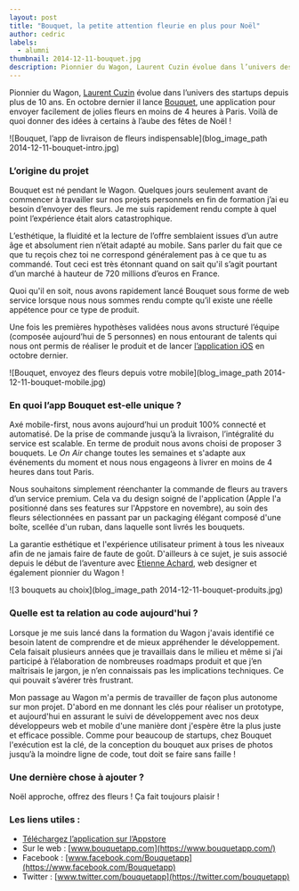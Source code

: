 ```yaml
---
layout: post
title: "Bouquet, la petite attention fleurie en plus pour Noël"
author: cedric
labels:
  - alumni
thumbnail: 2014-12-11-bouquet.jpg
description: Pionnier du Wagon, Laurent Cuzin évolue dans l’univers des startups depuis plus de 10 ans. En octobre dernier il lance Bouquet, une application pour envoyer facilement de jolies fleurs en moins de 4 heures à Paris. Voilà de quoi donner des idées à certains à l’aube des fêtes de Noël !
---
```


Pionnier du Wagon, [Laurent Cuzin](https://twitter.com/laurentc) évolue dans l’univers des startups depuis plus de 10 ans. En octobre dernier il lance [Bouquet](https://www.bouquetapp.com/), une application pour envoyer facilement de jolies fleurs en moins de 4 heures à Paris. Voilà de quoi donner des idées à certains à l’aube des fêtes de Noël !


![Bouquet, l’app de livraison de fleurs indispensable](blog_image_path 2014-12-11-bouquet-intro.jpg)

### L’origine du projet

Bouquet est né pendant le Wagon. Quelques jours seulement avant de commencer à travailler sur nos projets personnels en fin de formation j’ai eu besoin d’envoyer des fleurs. Je me suis rapidement rendu compte à quel point l’expérience était alors catastrophique.

L’esthétique, la fluidité et la lecture de l’offre semblaient issues d’un autre âge et absolument rien n’était adapté au mobile. Sans parler du fait que ce que tu reçois chez toi ne correspond généralement pas à ce que tu as commandé. Tout ceci est très étonnant quand on sait qu'il s’agit pourtant d’un marché à hauteur de 720 millions d’euros en France.

Quoi qu'il en soit, nous avons rapidement lancé Bouquet sous forme de web service lorsque nous nous sommes rendu compte qu’il existe une réelle appétence pour ce type de produit.

Une fois les premières hypothèses validées nous avons structuré l’équipe (composée aujourd’hui de 5 personnes) en nous entourant de talents qui nous ont permis de réaliser le produit et de lancer [l’application iOS]((https://itunes.apple.com/us/app/bouquet-livraison-de-fleurs/id878665429?ls=1&mt=8)
) en octobre dernier.

![Bouquet, envoyez des fleurs depuis votre mobile](blog_image_path 2014-12-11-bouquet-mobile.jpg)

### En quoi l’app Bouquet est-elle unique ?

Axé mobile-first, nous avons aujourd’hui un produit 100% connecté et automatisé. De la prise de commande jusqu’à la livraison, l’intégralité du service est scalable. En terme de produit nous avons choisi de proposer 3 bouquets. Le *On Air* change toutes les semaines et s'adapte aux événements du moment et nous nous engageons à livrer en moins de 4 heures dans tout Paris.

Nous souhaitons simplement réenchanter la commande de fleurs au travers d’un service premium. Cela va du design soigné de l'application (Apple l'a positionné dans ses features sur l'Appstore en novembre), au soin des fleurs sélectionnées en passant par un packaging élégant composé d'une boîte, scellée d'un ruban, dans laquelle sont livrés les bouquets.

La garantie esthétique et l'expérience utilisateur priment à tous les niveaux afin de ne jamais faire de faute de goût. D'ailleurs à ce sujet, je suis associé depuis le début de l’aventure avec [Etienne Achard](http://etienneachard.com/), web designer et également pionnier du Wagon !

![3 bouquets au choix](blog_image_path 2014-12-11-bouquet-produits.jpg)

### Quelle est ta relation au code aujourd'hui ?

Lorsque je me suis lancé dans la formation du Wagon j'avais identifié ce besoin latent de comprendre et de mieux appréhender le développement. Cela faisait plusieurs années que je travaillais dans le milieu et même si j’ai participé à l’élaboration de nombreuses roadmaps produit et que j’en maîtrisais le jargon, je n’en connaissais pas les implications techniques. Ce qui pouvait s’avérer très frustrant.

Mon passage au Wagon m'a permis de travailler de façon plus autonome sur mon projet. D'abord en me donnant les clés pour réaliser un prototype, et aujourd'hui en assurant le suivi de développement avec nos deux développeurs web et mobile d'une manière dont j'espère être la plus juste et efficace possible. Comme pour beaucoup de startups, chez Bouquet l'exécution est la clé, de la conception du bouquet aux prises de photos jusqu’à la moindre ligne de code, tout doit se faire sans faille !

### Une dernière chose à ajouter ?

Noël approche, offrez des fleurs ! Ça fait toujours plaisir !

### Les liens utiles :

- [Téléchargez l’application sur l’Appstore](https://itunes.apple.com/us/app/bouquet-livraison-de-fleurs/id878665429?ls=1&mt=8)
- Sur le web : [www.bouquetapp.com](https://www.bouquetapp.com/)
- Facebook : [www.facebook.com/Bouquetapp](https://www.facebook.com/Bouquetapp)
- Twitter : [www.twitter.com/bouquetapp](https://twitter.com/bouquetapp)
